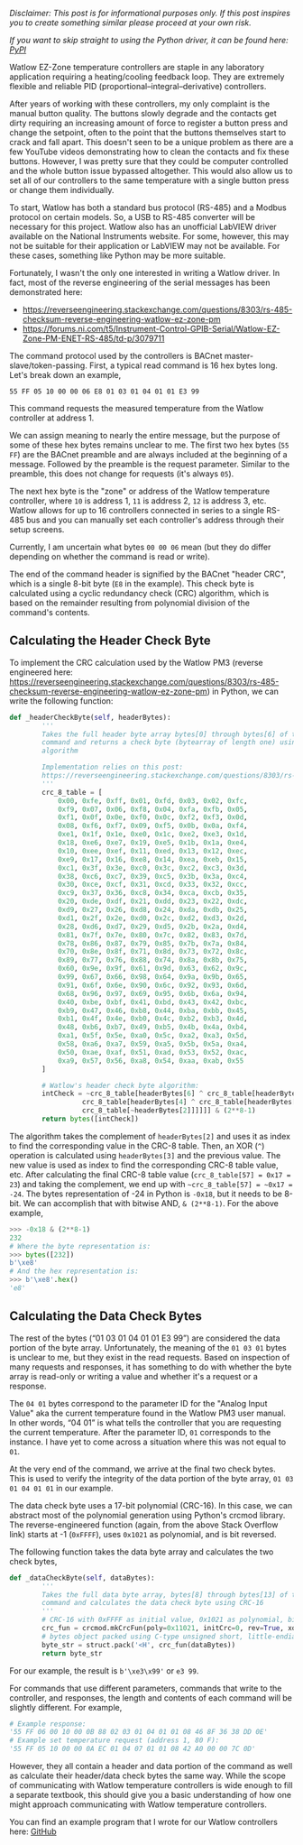 *Disclaimer: This post is for informational purposes only. If this post inspires you to create something similar please proceed at your own risk.*

*If you want to skip straight to using the Python driver, it can be found here: [PyPI](https://pypi.org/project/pywatlow/)*

Watlow EZ-Zone temperature controllers are staple in any laboratory application
requiring a heating/cooling feedback loop. They are extremely flexible and reliable PID
(proportional–integral–derivative) controllers.

After years of working with these controllers, my only complaint is the manual
button quality. The buttons slowly degrade and the contacts get dirty requiring
an increasing amount of force to register a button press and change the setpoint,
often to the point that the buttons themselves start to crack and fall apart.
This doesn't seen to be a unique problem as there are a few YouTube videos demonstrating
how to clean the contacts and fix these buttons. However, I was pretty sure that
they could be computer controlled and the whole button issue bypassed altogether.
This would also allow us to set all of our controllers to the same temperature
with a single button press or change them individually.

To start, Watlow has both a standard bus protocol (RS-485) and a Modbus protocol on
certain models. So, a USB to RS-485 converter will be necessary for this project.
Watlow also has an unofficial LabVIEW driver available on the National Instruments
website. For some, however, this may not be suitable for their application or LabVIEW may
not be available. For these cases, something like Python may be more suitable.

Fortunately, I wasn't the only one interested in writing a Watlow driver. In fact,
most of the reverse engineering of the serial messages has been demonstrated here:

* https://reverseengineering.stackexchange.com/questions/8303/rs-485-checksum-reverse-engineering-watlow-ez-zone-pm
* https://forums.ni.com/t5/Instrument-Control-GPIB-Serial/Watlow-EZ-Zone-PM-ENET-RS-485/td-p/3079711


The command protocol used by the controllers is BACnet master-slave/token-passing.
First, a typical read command is 16 hex bytes long. Let's break down an example,

`55 FF 05 10 00 00 06 E8 01 03 01 04 01 01 E3 99`

This command requests the measured temperature from the Watlow controller at address 1.

We can assign meaning to nearly the entire message, but the purpose of some of these
hex bytes remains unclear to me. The first two hex bytes (`55 FF`) are the BACnet
preamble and are always included at the beginning of a message. Followed by the
preamble is the request parameter. Similar to the preamble, this does not change
for requests (it's always `05`).

The next hex byte is the "zone" or address of the Watlow temperature controller,
where `10` is address 1, `11` is address 2, `12` is address 3, etc. Watlow allows
for up to 16 controllers connected in series to a single RS-485 bus and you can
manually set each controller's address through their setup screens.

Currently, I am uncertain what bytes `00 00 06` mean (but they do differ depending
on whether the command is read or write).

The end of the command header is signified by the BACnet "header CRC", which is
a single 8-bit byte (`E8` in the example). This check byte is calculated using a
cyclic redundancy check (CRC) algorithm, which is based on the remainder
resulting from polynomial division of the command's contents.

## Calculating the Header Check Byte

To implement the CRC calculation used by the Watlow PM3 (reverse engineered here:
https://reverseengineering.stackexchange.com/questions/8303/rs-485-checksum-reverse-engineering-watlow-ez-zone-pm)
in Python, we can write the following function:

```python
def _headerCheckByte(self, headerBytes):
        '''
        Takes the full header byte array bytes[0] through bytes[6] of the full
        command and returns a check byte (bytearray of length one) using Watlow's
        algorithm

        Implementation relies on this post:
        https://reverseengineering.stackexchange.com/questions/8303/rs-485-checksum-reverse-engineering-watlow-ez-zone-pm
        '''
        crc_8_table = [
            0x00, 0xfe, 0xff, 0x01, 0xfd, 0x03, 0x02, 0xfc,
            0xf9, 0x07, 0x06, 0xf8, 0x04, 0xfa, 0xfb, 0x05,
            0xf1, 0x0f, 0x0e, 0xf0, 0x0c, 0xf2, 0xf3, 0x0d,
            0x08, 0xf6, 0xf7, 0x09, 0xf5, 0x0b, 0x0a, 0xf4,
            0xe1, 0x1f, 0x1e, 0xe0, 0x1c, 0xe2, 0xe3, 0x1d,
            0x18, 0xe6, 0xe7, 0x19, 0xe5, 0x1b, 0x1a, 0xe4,
            0x10, 0xee, 0xef, 0x11, 0xed, 0x13, 0x12, 0xec,
            0xe9, 0x17, 0x16, 0xe8, 0x14, 0xea, 0xeb, 0x15,
            0xc1, 0x3f, 0x3e, 0xc0, 0x3c, 0xc2, 0xc3, 0x3d,
            0x38, 0xc6, 0xc7, 0x39, 0xc5, 0x3b, 0x3a, 0xc4,
            0x30, 0xce, 0xcf, 0x31, 0xcd, 0x33, 0x32, 0xcc,
            0xc9, 0x37, 0x36, 0xc8, 0x34, 0xca, 0xcb, 0x35,
            0x20, 0xde, 0xdf, 0x21, 0xdd, 0x23, 0x22, 0xdc,
            0xd9, 0x27, 0x26, 0xd8, 0x24, 0xda, 0xdb, 0x25,
            0xd1, 0x2f, 0x2e, 0xd0, 0x2c, 0xd2, 0xd3, 0x2d,
            0x28, 0xd6, 0xd7, 0x29, 0xd5, 0x2b, 0x2a, 0xd4,
            0x81, 0x7f, 0x7e, 0x80, 0x7c, 0x82, 0x83, 0x7d,
            0x78, 0x86, 0x87, 0x79, 0x85, 0x7b, 0x7a, 0x84,
            0x70, 0x8e, 0x8f, 0x71, 0x8d, 0x73, 0x72, 0x8c,
            0x89, 0x77, 0x76, 0x88, 0x74, 0x8a, 0x8b, 0x75,
            0x60, 0x9e, 0x9f, 0x61, 0x9d, 0x63, 0x62, 0x9c,
            0x99, 0x67, 0x66, 0x98, 0x64, 0x9a, 0x9b, 0x65,
            0x91, 0x6f, 0x6e, 0x90, 0x6c, 0x92, 0x93, 0x6d,
            0x68, 0x96, 0x97, 0x69, 0x95, 0x6b, 0x6a, 0x94,
            0x40, 0xbe, 0xbf, 0x41, 0xbd, 0x43, 0x42, 0xbc,
            0xb9, 0x47, 0x46, 0xb8, 0x44, 0xba, 0xbb, 0x45,
            0xb1, 0x4f, 0x4e, 0xb0, 0x4c, 0xb2, 0xb3, 0x4d,
            0x48, 0xb6, 0xb7, 0x49, 0xb5, 0x4b, 0x4a, 0xb4,
            0xa1, 0x5f, 0x5e, 0xa0, 0x5c, 0xa2, 0xa3, 0x5d,
            0x58, 0xa6, 0xa7, 0x59, 0xa5, 0x5b, 0x5a, 0xa4,
            0x50, 0xae, 0xaf, 0x51, 0xad, 0x53, 0x52, 0xac,
            0xa9, 0x57, 0x56, 0xa8, 0x54, 0xaa, 0xab, 0x55
        ]

        # Watlow's header check byte algorithm:
        intCheck = ~crc_8_table[headerBytes[6] ^ crc_8_table[headerBytes[5] ^ \
                  crc_8_table[headerBytes[4] ^ crc_8_table[headerBytes[3] ^ \
                  crc_8_table[~headerBytes[2]]]]]] & (2**8-1)
        return bytes([intCheck])
```

The algorithm takes the complement of `headerBytes[2]` and uses it as index to find
the corresponding value in the CRC-8 table. Then, an XOR (`^`) operation is calculated
using `headerBytes[3]` and the previous value. The new value is used as index to
find the corresponding CRC-8 table value, etc. After calculating the final CRC-8 table value
(`crc_8_table[57] = 0x17 = 23`) and taking the complement, we end up with
`~crc_8_table[57] = ~0x17 = -24`. The bytes representation of -24 in Python is
`-0x18`, but it needs to be 8-bit. We can accomplish that with
bitwise AND, `& (2**8-1)`. For the above example,

```python
>>> -0x18 & (2**8-1)
232
# Where the byte representation is:
>>> bytes([232])
b'\xe8'
# And the hex representation is:
>>> b'\xe8'.hex()
'e8'
```

## Calculating the Data Check Bytes

The rest of the bytes (“01 03 01 04 01 01 E3 99”) are considered the data portion
of the byte array. Unfortunately, the meaning of the `01 03 01` bytes is unclear
to me, but they exist in the read requests. Based on inspection of many requests
and responses, it has something to do with whether the byte array is read-only
or writing a value and whether it's a request or a response.

The `04 01` bytes correspond to the parameter ID for the "Analog Input Value" aka
the current temperature found in the Watlow PM3 user manual.  In other words,
“04 01” is what tells the controller that you are requesting the current temperature.
After the parameter ID, `01` corresponds to the instance. I have yet to come
across a situation where this was not equal to `01`.

At the very end of the command, we arrive at the final two check bytes. This is used
to verify the integrity of the data portion of the byte array,
`01 03 01 04 01 01` in our example.

The data check byte uses a 17-bit polynomial (CRC-16). In this case, we can
abstract most of the polynomial generation using Python's crcmod library. The
reverse-engineered function (again, from the above Stack Overflow link) starts
at -1 (`0xFFFF`), uses `0x1021` as polynomial, and is bit reversed.

The following function takes the data byte array and calculates the two check bytes,

```python
def _dataCheckByte(self, dataBytes):
        '''
        Takes the full data byte array, bytes[8] through bytes[13] of the full
        command and calculates the data check byte using CRC-16
        '''
        # CRC-16 with 0xFFFF as initial value, 0x1021 as polynomial, bit reversed
        crc_fun = crcmod.mkCrcFun(poly=0x11021, initCrc=0, rev=True, xorOut=0xFFFF)
        # bytes object packed using C-type unsigned short, little-endian:
        byte_str = struct.pack('<H', crc_fun(dataBytes))
        return byte_str
```
For our example, the result is `b'\xe3\x99'` or `e3 99`.

For commands that use different parameters, commands that write to the controller,
and responses, the length and contents of each command will be slightly different.
For example,

```python
# Example response:
'55 FF 06 00 10 00 0B 88 02 03 01 04 01 01 08 46 8F 36 38 DD 0E'
# Example set temperature request (address 1, 80 F):
'55 FF 05 10 00 00 0A EC 01 04 07 01 01 08 42 A0 00 00 7C 0D'
```

However, they all contain a header and data portion of the command as well as calculate
their header/data check bytes the same way. While the scope of communicating with
Watlow temperature controllers is wide enough to fill a separate textbook, this
should give you a basic understanding of how one might approach communicating with
Watlow temperature controllers.

You can find an example program that I wrote for our Watlow controllers here:
 [GitHub](https://github.com/BrendanSweeny/watlow_gui)
